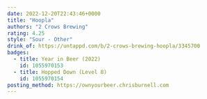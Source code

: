 ```yaml
---
date: 2022-12-20T22:43:46+0000
title: "Hoopla"
authors: "2 Crows Brewing"
rating: 4.25
style: "Sour - Other"
drink_of: https://untappd.com/b/2-crows-brewing-hoopla/3345700
badges:
  - title: Year in Beer (2022)
    id: 1055970153
  - title: Hopped Down (Level 8)
    id: 1055970154
posting_method: https://ownyourbeer.chrisburnell.com
---
```

